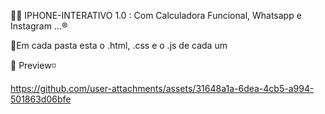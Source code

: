 🤳📱 IPHONE-INTERATIVO 1.0 : Com Calculadora Funcional, Whatsapp e Instagram ...®️

📍Em cada pasta esta o .html, .css e o .js de cada um

👀 Preview◽

https://github.com/user-attachments/assets/31648a1a-6dea-4cb5-a994-501863d06bfe

